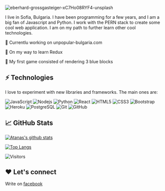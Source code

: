 
![eberhard-grossgasteiger-xC7Ho08RYF4-unsplash](https://user-images.githubusercontent.com/43994025/153013956-aac92cee-c04d-4073-81bf-09998ee8dcc7.png)


I live in Sofia, Bulgaria. I have been programming for a few years, and I am a big fan of Javascript and Python. I work with the PERN stack to create some cool web application. I am on my path to further learn other cool technologies. 

🔭 Currentlu working on unpopular-bulgaria.com

🌱 On my way to learn Redux

💬 My first game consisted of rendering 3 blue blocks

## ⚡ Technologies
I love to experiment with new libraries and frameworks. The main ones are:

![JavaScript](https://img.shields.io/badge/-JavaScript-black?style=flat-square&logo=javascript)
![Nodejs](https://img.shields.io/badge/-Nodejs-black?style=flat-square&logo=Node.js)
![Python](https://img.shields.io/badge/-Python-black?style=flat-square&logo=Python)
![React](https://img.shields.io/badge/-React-black?style=flat-square&logo=react)
![HTML5](https://img.shields.io/badge/-HTML5-E34F26?style=flat-square&logo=html5&logoColor=white)
![CSS3](https://img.shields.io/badge/-CSS3-1572B6?style=flat-square&logo=css3)
![Bootstrap](https://img.shields.io/badge/-Bootstrap-563D7C?style=flat-square&logo=bootstrap)
![Heroku](https://img.shields.io/badge/-Heroku-430098?style=flat-square&logo=heroku)
![PostgreSQL](https://img.shields.io/badge/-PostgreSQL-336791?style=flat-square&logo=postgresql)
![Git](https://img.shields.io/badge/-Git-black?style=flat-square&logo=git)
![GitHub](https://img.shields.io/badge/-GitHub-181717?style=flat-square&logo=github)
## 📈 GitHub Stats 

[![Atanas's github stats](https://github-readme-stats.vercel.app/api?username=AtanasBobev)](https://github.com/AtanasBobev)

[![Top Langs](https://github-readme-stats.vercel.app/api/top-langs/?username=AtanasBobev&layout=compact)](https://github.com/AtanasBobev)

![Visitors](https://visitor-badge.glitch.me/badge?page_id=AtanasBobev)

## ❤️ Let's connect

Write on [facebook](facebook.com/Atanas.Bobev.me/) 

